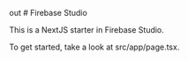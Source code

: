 out # Firebase Studio

This is a NextJS starter in Firebase Studio.

To get started, take a look at src/app/page.tsx.
